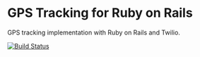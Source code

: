# GPS Tracking for Ruby on Rails

GPS tracking implementation with Ruby on Rails and Twilio.

[![Build Status](https://travis-ci.org/TwilioDevEd/gps-tracking-rails.svg?branch=master)](https://travis-ci.org/TwilioDevEd/gps-tracking-rails)


